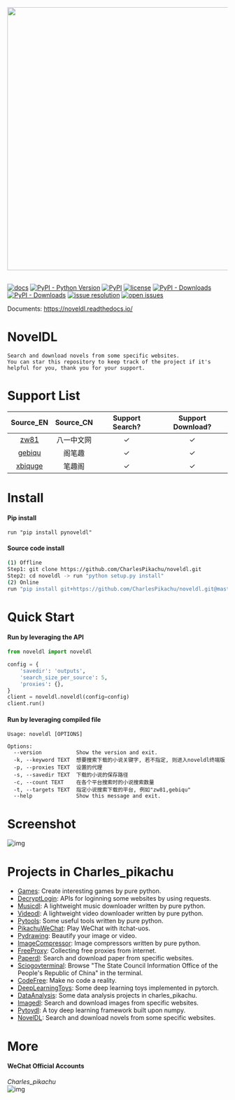 <div align="center">
  <img src="./docs/logo.png" width="600"/>
</div>
<br />

[![docs](https://img.shields.io/badge/docs-latest-blue)](https://noveldl.readthedocs.io/)
[![PyPI - Python Version](https://img.shields.io/pypi/pyversions/pynoveldl)](https://pypi.org/project/pynoveldl/)
[![PyPI](https://img.shields.io/pypi/v/pynoveldl)](https://pypi.org/project/pynoveldl)
[![license](https://img.shields.io/github/license/CharlesPikachu/noveldl.svg)](https://github.com/CharlesPikachu/noveldl/blob/master/LICENSE)
[![PyPI - Downloads](https://pepy.tech/badge/pynoveldl)](https://pypi.org/project/pynoveldl/)
[![PyPI - Downloads](https://img.shields.io/pypi/dm/pynoveldl?style=flat-square)](https://pypi.org/project/pynoveldl/)
[![issue resolution](https://isitmaintained.com/badge/resolution/CharlesPikachu/noveldl.svg)](https://github.com/CharlesPikachu/noveldl/issues)
[![open issues](https://isitmaintained.com/badge/open/CharlesPikachu/noveldl.svg)](https://github.com/CharlesPikachu/noveldl/issues)

Documents: https://noveldl.readthedocs.io/


# NovelDL

```
Search and download novels from some specific websites.
You can star this repository to keep track of the project if it's helpful for you, thank you for your support.
```


# Support List

|  Source_EN                          |  Source_CN       |   Support Search?  |  Support Download?   |
|  :----:                             |  :----:          |   :----:           |  :----:              |
|  [zw81](https://www.81zw.com/)      |  八一中文网      |   ✓                |  ✓                   |
|  [gebiqu](https://www.gebiqu.com/)  |  阁笔趣          |   ✓                |  ✓                   |
|  [xbiquge](https://www.xbiquge.so/) |  笔趣阁          |   ✓                |  ✓                   |


# Install

#### Pip install

```
run "pip install pynoveldl"
```

#### Source code install

```sh
(1) Offline
Step1: git clone https://github.com/CharlesPikachu/noveldl.git
Step2: cd noveldl -> run "python setup.py install"
(2) Online
run "pip install git+https://github.com/CharlesPikachu/noveldl.git@master"
```


# Quick Start

#### Run by leveraging the API

```python
from noveldl import noveldl

config = {
    'savedir': 'outputs',
    'search_size_per_source': 5,
    'proxies': {},
}
client = noveldl.noveldl(config=config)
client.run()
```

#### Run by leveraging compiled file

```
Usage: noveldl [OPTIONS]

Options:
  --version           Show the version and exit.
  -k, --keyword TEXT  想要搜索下载的小说关键字, 若不指定, 则进入noveldl终端版
  -p, --proxies TEXT  设置的代理
  -s, --savedir TEXT  下载的小说的保存路径
  -c, --count TEXT    在各个平台搜索时的小说搜索数量
  -t, --targets TEXT  指定小说搜索下载的平台, 例如"zw81,gebiqu"
  --help              Show this message and exit.
```


# Screenshot

![img](./docs/screenshot.gif)


# Projects in Charles_pikachu

- [Games](https://github.com/CharlesPikachu/Games): Create interesting games by pure python.
- [DecryptLogin](https://github.com/CharlesPikachu/DecryptLogin): APIs for loginning some websites by using requests.
- [Musicdl](https://github.com/CharlesPikachu/musicdl): A lightweight music downloader written by pure python.
- [Videodl](https://github.com/CharlesPikachu/videodl): A lightweight video downloader written by pure python.
- [Pytools](https://github.com/CharlesPikachu/pytools): Some useful tools written by pure python.
- [PikachuWeChat](https://github.com/CharlesPikachu/pikachuwechat): Play WeChat with itchat-uos.
- [Pydrawing](https://github.com/CharlesPikachu/pydrawing): Beautify your image or video.
- [ImageCompressor](https://github.com/CharlesPikachu/imagecompressor): Image compressors written by pure python.
- [FreeProxy](https://github.com/CharlesPikachu/freeproxy): Collecting free proxies from internet.
- [Paperdl](https://github.com/CharlesPikachu/paperdl): Search and download paper from specific websites.
- [Sciogovterminal](https://github.com/CharlesPikachu/sciogovterminal): Browse "The State Council Information Office of the People's Republic of China" in the terminal.
- [CodeFree](https://github.com/CharlesPikachu/codefree): Make no code a reality.
- [DeepLearningToys](https://github.com/CharlesPikachu/deeplearningtoys): Some deep learning toys implemented in pytorch.
- [DataAnalysis](https://github.com/CharlesPikachu/dataanalysis): Some data analysis projects in charles_pikachu.
- [Imagedl](https://github.com/CharlesPikachu/imagedl): Search and download images from specific websites.
- [Pytoydl](https://github.com/CharlesPikachu/pytoydl): A toy deep learning framework built upon numpy.
- [NovelDL](https://github.com/CharlesPikachu/noveldl): Search and download novels from some specific websites.


# More

#### WeChat Official Accounts

*Charles_pikachu*  
![img](./docs/pikachu.jpg)